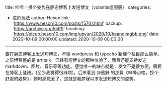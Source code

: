 title: 哔哔！换个姿势在静态博客上发短博文（volantis适配版）
categories:
  - 进阶玩法
author: Heson
link: 'https://www.heson10.com/posts/15701.html'
backup: 'https://archive.vn/I55RS'
headimg: 'https://picup.heson10.com/img/upyun/2020/10/heandimgbb.png'
date: 2020-10-09 00:00:00
updated: 2020-10-09 00:00:00
---

要在静态博客上发送短博文，不像 wordpress 和 typecho 新建个栏目那么简单。之前博客整的是 artitalk，已经有短博文的那种体验了，而且还能支持发送 markdown、图片、音乐等等功能。感觉唯一的缺点就是：发文不是很方便，需要在博客上登陆。(至少我觉得很麻烦)。后来看到 @熊野 的那篇《哔哔点啥，换个舒服的姿势》，顿时感觉爱了，这就是我梦寐以求发送短博文的姿势。

<!-- more -->